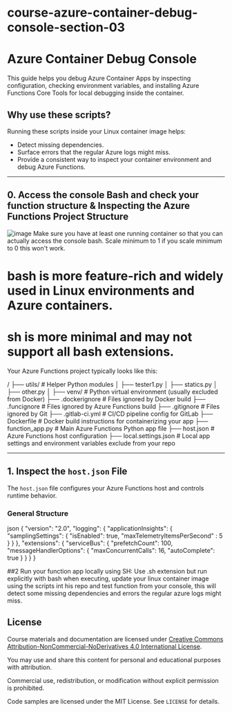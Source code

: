 # course-azure-container-debug-console-section-03



# Azure Container Debug Console

This guide helps you debug Azure Container Apps by inspecting configuration, checking environment variables, and installing Azure Functions Core Tools for local debugging inside the container.

## Why use these scripts?

Running these scripts inside your Linux container image helps:

- Detect missing dependencies.
- Surface errors that the regular Azure logs might miss.
- Provide a consistent way to inspect your container environment and debug Azure Functions.

---


## 0. Access the console Bash and check your function structure & Inspecting the Azure Functions Project Structure

![image](https://github.com/user-attachments/assets/d9835801-11e0-41f8-8de6-60a2e364e011)
Make sure you have at least one running container so that you can actually access the console bash.  Scale minimum to 1 if you scale minimum to 0 this won't work. 
# bash is more feature-rich and widely used in Linux environments and Azure containers.
# sh is more minimal and may not support all bash extensions.
 
Your Azure Functions project typically looks like this:

/
├── utils/ # Helper Python modules
│ ├── tester1.py
│ ├── statics.py
│ ├── other.py
│
├── venv/ # Python virtual environment (usually excluded from Docker)
├── .dockerignore # Files ignored by Docker build
├── .funcignore # Files ignored by Azure Functions build
├── .gitignore # Files ignored by Git
├── .gitlab-ci.yml # CI/CD pipeline config for GitLab
├── Dockerfile # Docker build instructions for containerizing your app
├── function_app.py # Main Azure Functions Python app file
├── host.json # Azure Functions host configuration
├── local.settings.json # Local app settings and environment variables exclude from your repo

---

## 1. Inspect the `host.json` File

The `host.json` file configures your Azure Functions host and controls runtime behavior.

### General Structure
json
{
  "version": "2.0",
  "logging": {
    "applicationInsights": {
      "samplingSettings": {
        "isEnabled": true,
        "maxTelemetryItemsPerSecond" : 5
      }
    }
  },
  "extensions": {
    "serviceBus": {
      "prefetchCount": 100,
      "messageHandlerOptions": {
        "maxConcurrentCalls": 16,
        "autoComplete": true
      }
    }
  }
}

##2 Run your function app locally  using SH:
Use .sh extension but run explicitly with bash when executing, update your linux container image using the scripts int his repo and test function from your console, this will detect some missing dependencies and errors the regular azure logs might miss.



## License

Course materials and documentation are licensed under [Creative Commons Attribution-NonCommercial-NoDerivatives 4.0 International License](https://creativecommons.org/licenses/by-nc-nd/4.0/).

You may use and share this content for personal and educational purposes with attribution.

Commercial use, redistribution, or modification without explicit permission is prohibited.

Code samples are licensed under the MIT License. See `LICENSE` for details.
